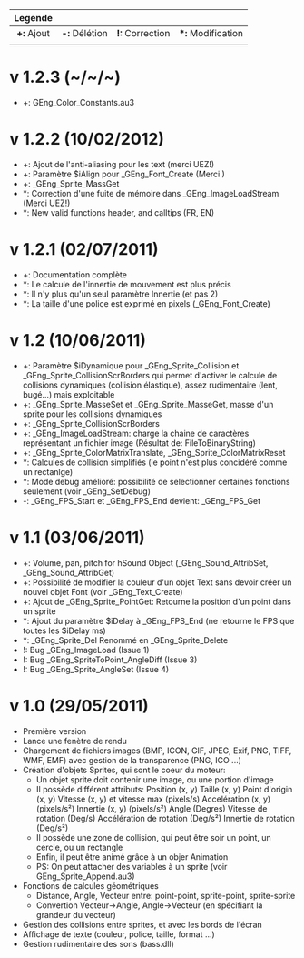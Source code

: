 ﻿|Legende       |                 |                   |                     |
|:------------:|:---------------:|:-----------------:|:-------------------:|
| **+:** Ajout | **-:** Délétion | **!:** Correction | **\*:** Modification|
|              |                 |                   |                     |

# v 1.2.3 (~/~/~)
* +: GEng_Color_Constants.au3

# v 1.2.2 (10/02/2012)
* +: Ajout de l'anti-aliasing pour les text (merci UEZ!)
* +: Paramètre $iAlign pour _GEng_Font_Create (Merci )
* +: _GEng_Sprite_MassGet
* *: Correction d'une fuite de mémoire dans _GEng_ImageLoadStream (Merci UEZ!)
* *: New valid functions header, and calltips (FR, EN)

# v 1.2.1 (02/07/2011)
* +: Documentation complète
* *: Le calcule de l'innertie de mouvement est plus précis
* *: Il n'y plus qu'un seul paramètre Innertie (et pas 2)
* *: La taille d'une police est exprimé en pixels (_GEng_Font_Create)

# v 1.2 (10/06/2011)
* +: Paramètre $iDynamique pour _GEng_Sprite_Collision et _GEng_Sprite_CollisionScrBorders qui permet d'activer le calcule de collisions dynamiques (collision élastique), assez rudimentaire (lent, bugé...) mais exploitable
* +: _GEng_Sprite_MasseSet et _GEng_Sprite_MasseGet, masse d'un sprite pour les collisions dynamiques
* +: _GEng_Sprite_CollisionScrBorders
* +: _GEng_ImageLoadStream: charge la chaine de caractères représentant un fichier image (Résultat de: FileToBinaryString)
* +: _GEng_Sprite_ColorMatrixTranslate, _GEng_Sprite_ColorMatrixReset
* *: Calcules de collision simplifiés (le point n'est plus concidéré comme un rectanlge)
* *: Mode debug amélioré: possibilité de selectionner certaines fonctions seulement (voir _GEng_SetDebug)
* -: _GEng_FPS_Start et _GEng_FPS_End devient: _GEng_FPS_Get


# v 1.1 (03/06/2011)
* +: Volume, pan, pitch for hSound Object (_GEng_Sound_AttribSet, _GEng_Sound_AttribGet)
* +: Possibilité de modifier la couleur d'un objet Text sans devoir créer un nouvel objet Font (voir _GEng_Text_Create)
* +: Ajout de _GEng_Sprite_PointGet: Retourne la position d'un point dans un sprite
* *: Ajout du paramètre $iDelay à _GEng_FPS_End (ne retourne le FPS que toutes les $iDelay ms)
* *: _GEng_Sprite_Del Renommé en _GEng_Sprite_Delete
* !: Bug _GEng_ImageLoad (Issue 1)
* !: Bug _GEng_SpriteToPoint_AngleDiff (Issue 3)
* !: Bug _GEng_Sprite_AngleSet (Issue 4)

# v 1.0 (29/05/2011)
* Première version
* Lance une fenètre de rendu
* Chargement de fichiers images (BMP, ICON, GIF, JPEG, Exif, PNG, TIFF, WMF, EMF) avec gestion de la transparence (PNG, ICO ...)
* Création d'objets Sprites, qui sont le coeur du moteur:
	+ Un objet sprite doit contenir une image, ou une portion d'image
	+ Il possède différent attributs:
		Position (x, y)
		Taille (x, y)
		Point d'origin (x, y)
		Vitesse (x, y) et vitesse max (pixels/s)
		Accelération (x, y) (pixels/s²)
		Innertie (x, y) (pixels/s²)
		Angle (Degres)
		Vitesse de rotation (Deg/s)
		Accélération de rotation (Deg/s²)
		Innertie de rotation (Deg/s²)
	+ Il possède une zone de collision, qui peut être soir un point, un cercle, 
		ou un rectangle
	+ Enfin, il peut être animé grâce à un objer Animation
	+ PS: On peut attacher des variables à un sprite (voir GEng_Sprite_Append.au3)
* Fonctions de calcules géométriques
	+ Distance, Angle, Vecteur entre: point-point, sprite-point, sprite-sprite
	+ Convertion Vecteur->Angle, Angle->Vecteur (en spécifiant la grandeur du vecteur)
* Gestion des collisions entre sprites, et avec les bords de l'écran
* Affichage de texte (couleur, police, taille, format ...)
* Gestion rudimentaire des sons (bass.dll)